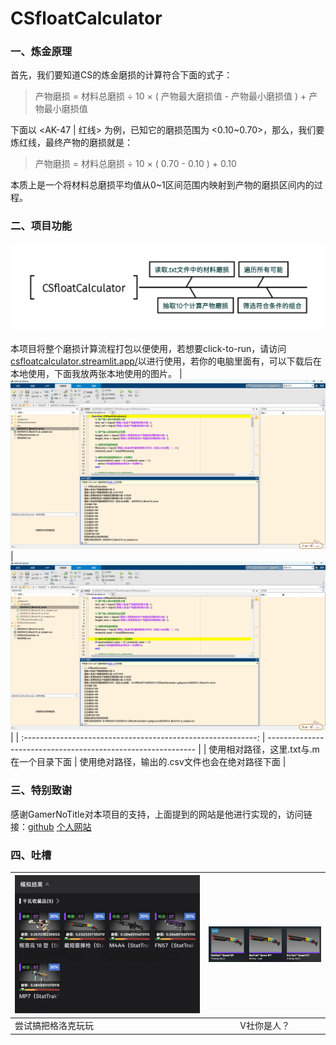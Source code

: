 # CSfloatCalculator

### 一、炼金原理

首先，我们要知道CS的炼金磨损的计算符合下面的式子：

> 产物磨损 = 材料总磨损 ÷ 10 × ( 产物最大磨损值 - 产物最小磨损值 ) + 产物最小磨损值

下面以 <AK-47 | 红线> 为例，已知它的磨损范围为 <0.10~0.70>，那么，我们要炼红线，最终产物的磨损就是：

> 产物磨损 = 材料总磨损 ÷ 10 × ( 0.70 - 0.10 ) + 0.10

本质上是一个将材料总磨损平均值从0~1区间范围内映射到产物的磨损区间内的过程。

### 二、项目功能

![CSfloatCalculator流程图](https://github.com/Vanilluv/CSfloatCalculator/blob/main/pic/CSfloatCalculator.png)

本项目将整个磨损计算流程打包以便使用，若想要click-to-run，请访问[csfloatcalculator.streamlit.app/](https://csfloatcalculator.streamlit.app/)以进行使用，若你的电脑里面有<MATLAB>，可以下载后在本地使用，下面我放两张本地使用的图片。
| ![](https://github.com/Vanilluv/CSfloatCalculator/blob/main/pic/1.png) | ![](https://github.com/Vanilluv/CSfloatCalculator/blob/main/pic/2.png) |
| :----------------------------------------------------------: | ------------------------------------------------------------ |
|           使用相对路径，这里.txt与.m在一个目录下面           | 使用绝对路径，输出的.csv文件也会在绝对路径下面               |

### 三、特别致谢

感谢GamerNoTitle对本项目的支持，上面提到的网站是他进行实现的，访问链接：[github](https://github.com/GamerNoTitle) [个人网站]([https://bili33.top](https://bili33.top/))

### 四、吐槽

| ![尝试搞把格洛克玩玩](https://github.com/Vanilluv/CSfloatCalculator/blob/main/pic/simulation.png '尝试搞把格洛克玩玩') | ![V社你是人？](https://github.com/Vanilluv/CSfloatCalculator/blob/main/pic/result.png 'V社你是人？') |
| ------------------------------------------------------------ | :----------------------------------------------------------: |
| 尝试搞把格洛克玩玩                                           |                         V社你是人？                          |

